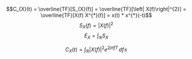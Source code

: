 $$C_{X}(t) = \overline{TF}[S_{X}(f)] = \overline{TF}[\left| X(f)\right|^{2}] = \overline{TF}[X(f) X^{*}(f)] = x(t) * x^{*}(-t)$$
$$S_{X}(f) = \left| X(f)\right|^{2}$$
$$E_{X} = \int _{\mathbb{R}} S_{X}  $$

$$C_{X}(t) = \int_{\mathbb{R}} \left| X(f)\right|^{2} e^{ 2j\pi fT } \, df \leq  $$